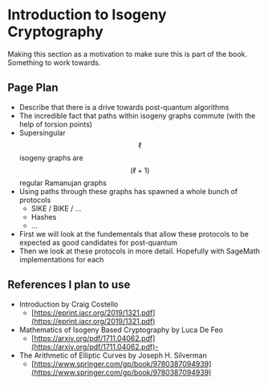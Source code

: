 # Introduction to Isogeny Cryptography

Making this section as a motivation to make sure this is part of the book. Something to work towards.

## Page Plan

* Describe that there is a drive towards post-quantum algorithms
* The incredible fact that paths within isogeny graphs commute \(with the help of torsion points\)
* Supersingular $$\ell$$ isogeny graphs are $$(\ell + 1)$$regular Ramanujan graphs
* Using paths through these graphs has spawned a whole bunch of protocols
  * SIKE / BIKE / ...
  * Hashes
  * ...
* First we will look at the fundementals that allow these protocols to be expected as good candidates for post-quantum
* Then we look at these protocols in more detail. Hopefully with SageMath implementations for each

## References I plan to use

* Introduction by Craig Costello 
  * [https://eprint.iacr.org/2019/1321.pdf](https://eprint.iacr.org/2019/1321.pdf) 
* Mathematics of Isogeny Based Cryptography by Luca De Feo
  * [https://arxiv.org/pdf/1711.04062.pdf](https://arxiv.org/pdf/1711.04062.pdf)-
* The Arithmetic of Elliptic Curves by Joseph H. Silverman
  * [https://www.springer.com/gp/book/9780387094939](https://www.springer.com/gp/book/9780387094939) 



